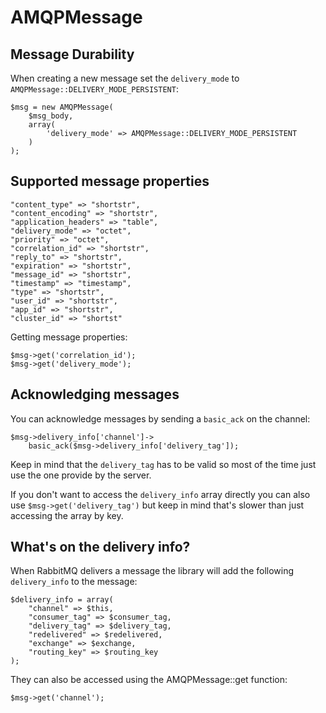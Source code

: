 # AMQPMessage #

## Message Durability ##

When creating a new message set the `delivery_mode` to `AMQPMessage::DELIVERY_MODE_PERSISTENT`:

    $msg = new AMQPMessage(
        $msg_body,
        array(
            'delivery_mode' => AMQPMessage::DELIVERY_MODE_PERSISTENT
        )
    );

## Supported message properties ##

    "content_type" => "shortstr",
    "content_encoding" => "shortstr",
    "application_headers" => "table",
    "delivery_mode" => "octet",
    "priority" => "octet",
    "correlation_id" => "shortstr",
    "reply_to" => "shortstr",
    "expiration" => "shortstr",
    "message_id" => "shortstr",
    "timestamp" => "timestamp",
    "type" => "shortstr",
    "user_id" => "shortstr",
    "app_id" => "shortstr",
    "cluster_id" => "shortst"


Getting message properties:

    $msg->get('correlation_id');
    $msg->get('delivery_mode');

## Acknowledging messages ##

You can acknowledge messages by sending a `basic_ack` on the channel:

    $msg->delivery_info['channel']->
        basic_ack($msg->delivery_info['delivery_tag']);

Keep in mind that the `delivery_tag` has to be valid so most of the time just use the one provide by the server.

If you don't want to access the `delivery_info` array directly you can also use `$msg->get('delivery_tag')` but keep in mind that's slower than just accessing the array by key.

## What's on the delivery info? ##

When RabbitMQ delivers a message the library will add the following `delivery_info` to the message:

    $delivery_info = array(
        "channel" => $this,
        "consumer_tag" => $consumer_tag,
        "delivery_tag" => $delivery_tag,
        "redelivered" => $redelivered,
        "exchange" => $exchange,
        "routing_key" => $routing_key
    );

They can also be accessed using the AMQPMessage::get function:

    $msg->get('channel');

